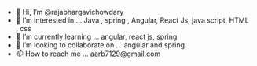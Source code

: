 - 👋 Hi, I’m @rajabhargavichowdary
- 👀 I’m interested in ... Java , spring , Angular, React Js, java script, HTML , css
- 🌱 I’m currently learning ... angular, react js, spring
- 💞️ I’m looking to collaborate on ... angular and spring
- 📫 How to reach me ... aarb7129@gmail.com

<!---
rajabhargavichowdary/rajabhargavichowdary is a ✨ special ✨ repository because its `README.md` (this file) appears on your GitHub profile.
You can click the Preview link to take a look at your changes.
--->
